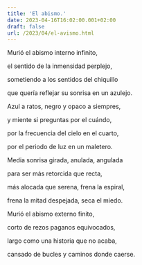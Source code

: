 ```yaml
---
title: 'El abismo.'
date: 2023-04-16T16:02:00.001+02:00
draft: false
url: /2023/04/el-avismo.html
---
```


Murió el abismo interno infinito,

el sentido de la inmensidad perplejo,

sometiendo a los sentidos del chiquillo

que quería reflejar su sonrisa en un azulejo.

  

Azul a ratos, negro y opaco a siempres,

y miente si preguntas por el cuándo,

por la frecuencia del cielo en el cuarto,

por el periodo de luz en un maletero.

  

Media sonrisa girada, anulada, angulada

para ser más retorcida que recta,

más alocada que serena, frena la espiral,

frena la mitad despejada, seca el miedo.

  

Murió el abismo externo finito,

corto de rezos paganos equivocados,

largo como una historia que no acaba,

cansado de bucles y caminos donde caerse.